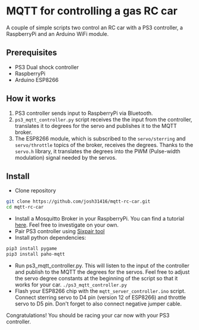 # MQTT for controlling a gas RC car

A couple of simple scripts two control an RC car with a PS3 controller, a RaspberryPi and an Arduino WiFi module.

## Prerequisites

- PS3 Dual shock controller
- RaspberryPi
- Arduino ESP8266

## How it works

1. PS3 controller sends input to RaspberryPi via Bluetooth.
2. ``ps3_mqtt_controller.py`` script receives the the input from the controller, translates it to degrees for the servo and publishes it to the MQTT broker.
3. The ESP8266 module, which is subscribed to the ``servo/sterring`` and ``servo/throttle`` topics of the broker, receives the degrees. Thanks to the ``servo.h`` library, it translates the degrees into the PWM (Pulse-width modulation) signal needed by the servos.

## Install
- Clone repository
```sh
git clone https://github.com/josh31416/mqtt-rc-car.git
cd mqtt-rc-car
```
- Install a Mosquitto Broker in your RaspberryPi. You can find a tutorial [here](https://randomnerdtutorials.com/how-to-install-mosquitto-broker-on-raspberry-pi/). Feel free to investigate on your own.
- Pair PS3 controller using [Sixpair tool](https://github.com/rdepena/node-dualshock-controller/wiki/Pairing-The-Dual-shock-3-controller-in-Linux-(Ubuntu-Debian))
- Install python dependencies:
```sh
pip3 install pygame
pip3 install paho-mqtt
```
- Run ps3_mqtt_controller.py. This will listen to the input of the controller and publish to the MQTT the degrees for the servos. Feel free to adjust the servo degree constants at the beginning of the script so that it works for your car.
``./ps3_mqtt_controller.py``
- Flash your ESP8266 chip with the ``mqtt_server_controller.ino`` script. Connect sterring servo to D4 pin (version 12 of ESP8266) and throttle servo to D5 pin. Don't forget to also connect negative jumper cable.

Congratulations! You should be racing your car now with your PS3 controller.
